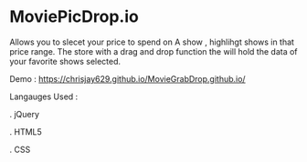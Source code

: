 # MoviePicDrop.io
Allows you to slecet your price to spend on A show , highlihgt shows in that price range. The store with a drag and drop function the will hold the data of your favorite shows selected.

  Demo : https://chrisjay629.github.io/MovieGrabDrop.github.io/
  
  
  Langauges Used :
  
  
  . jQuery
  
  . HTML5
  
  . CSS
  
